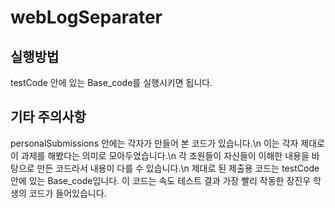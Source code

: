 # webLogSeparater

## 실행방법
testCode 안에 있는 Base_code를 실행시키면 됩니다.

## 기타 주의사항
personalSubmissions 안에는 각자가 만들어 본 코드가 있습니다.\n
이는 각자 제대로 이 과제를 해봤다는 의미로 모아두었습니다.\n
각 조원들이 자신들이 이해한 내용을 바탕으로 만든 코드라서 내용이 다를 수 있습니다.\n
제대로 된 제출용 코드는 testCode 안에 있는 Base_code입니다. 이 코드는 속도 테스트 결과 가장 빨리 작동한 장진우 학생의 코드가 들어있습니다.
